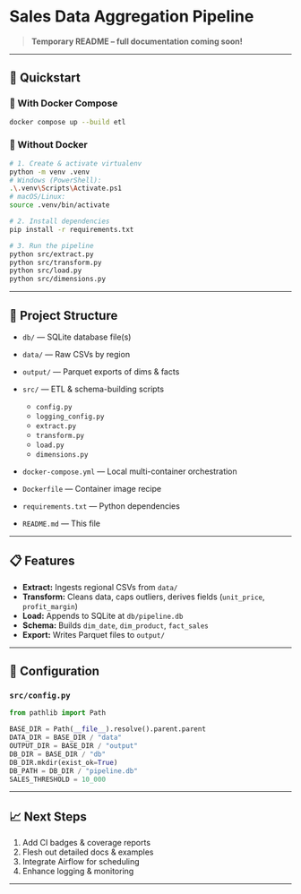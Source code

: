 # Sales Data Aggregation Pipeline

> **Temporary README – full documentation coming soon!**

---

## 🚀 Quickstart

### 🔹 With Docker Compose

```bash
docker compose up --build etl
```

### 🔹 Without Docker

```bash
# 1. Create & activate virtualenv
python -m venv .venv
# Windows (PowerShell):
.\.venv\Scripts\Activate.ps1
# macOS/Linux:
source .venv/bin/activate

# 2. Install dependencies
pip install -r requirements.txt

# 3. Run the pipeline
python src/extract.py
python src/transform.py
python src/load.py
python src/dimensions.py
```

---

## 📂 Project Structure

* `db/` — SQLite database file(s)
* `data/` — Raw CSVs by region
* `output/` — Parquet exports of dims & facts
* `src/` — ETL & schema-building scripts

  * `config.py`
  * `logging_config.py`
  * `extract.py`
  * `transform.py`
  * `load.py`
  * `dimensions.py`
* `docker-compose.yml` — Local multi-container orchestration
* `Dockerfile` — Container image recipe
* `requirements.txt` — Python dependencies
* `README.md` — This file

---

## 📋 Features

* **Extract:** Ingests regional CSVs from `data/`
* **Transform:** Cleans data, caps outliers, derives fields (`unit_price`, `profit_margin`)
* **Load:** Appends to SQLite at `db/pipeline.db`
* **Schema:** Builds `dim_date`, `dim_product`, `fact_sales`
* **Export:** Writes Parquet files to `output/`

---

## 🔧 Configuration

### `src/config.py`

```python
from pathlib import Path

BASE_DIR = Path(__file__).resolve().parent.parent
DATA_DIR = BASE_DIR / "data"
OUTPUT_DIR = BASE_DIR / "output"
DB_DIR = BASE_DIR / "db"
DB_DIR.mkdir(exist_ok=True)
DB_PATH = DB_DIR / "pipeline.db"
SALES_THRESHOLD = 10_000
```

---

## 📈 Next Steps

1. Add CI badges & coverage reports
2. Flesh out detailed docs & examples
3. Integrate Airflow for scheduling
4. Enhance logging & monitoring

---
